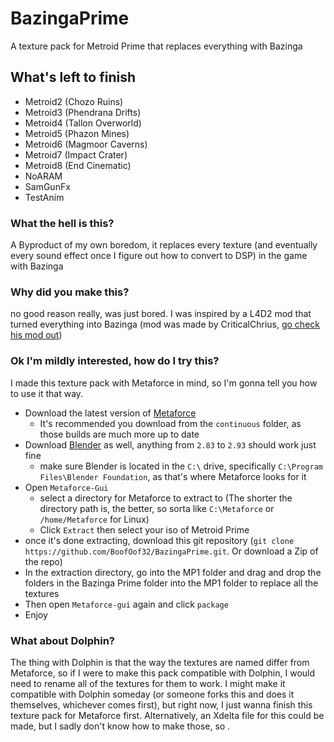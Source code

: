 # BazingaPrime
A texture pack for Metroid Prime that replaces everything with Bazinga

## What's left to finish
* Metroid2 (Chozo Ruins)
* Metroid3 (Phendrana Drifts)
* Metroid4 (Tallon Overworld)
* Metroid5 (Phazon Mines)
* Metroid6 (Magmoor Caverns)
* Metroid7 (Impact Crater)
* Metroid8 (End Cinematic)
* NoARAM
* SamGunFx
* TestAnim

### What the hell is this?
A Byproduct of my own boredom, it replaces every texture (and eventually every sound effect once I figure out how to convert to DSP) in the game with Bazinga

### Why did you make this?
no good reason really, was just bored. I was inspired by a L4D2 mod that turned everything into Bazinga (mod was made by CriticalChrius, [go check his mod out](https://steamcommunity.com/sharedfiles/filedetails/?id=314961446))

### Ok I'm mildly interested, how do I try this?
I made this texture pack with Metaforce in mind, so I'm gonna tell you how to use it that way.

* Download the latest version of [Metaforce](https://releases.axiodl.com)
  * It's recommended  you download from the `continuous` folder, as those builds are much more up to date
* Download [Blender](https://www.blender.org/download/) as well, anything from `2.83` to `2.93` should work just fine
  * make sure Blender is located in the `C:\` drive, specifically `C:\Program Files\Blender Foundation`, as that's where Metaforce looks for it
* Open `Metaforce-Gui`
  * select a directory for Metaforce to extract to (The shorter the directory path is, the better, so sorta like `C:\Metaforce` or `/home/Metaforce` for Linux)   
  * Click `Extract` then select your iso of Metroid Prime
* once it's done extracting, download this git repository (`git clone https://github.com/BoofOof32/BazingaPrime.git`. Or download a Zip of the repo)
* In the extraction directory, go into the MP1 folder and drag and drop the folders in the Bazinga Prime folder into the MP1 folder to replace all the textures
* Then open `Metaforce-gui` again and click `package`
* Enjoy

### What about Dolphin?
The thing with Dolphin is that the way the textures are named differ from Metaforce, so if I were to make this pack compatible with Dolphin, I would need to rename all of the textures for them to work. I might make it compatible with Dolphin someday (or someone forks this and does it themselves, whichever comes first), but right now, I just wanna finish this texture pack for Metaforce first. Alternatively, an Xdelta file for this could be made, but I sadly don't know how to make those, so .
